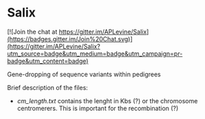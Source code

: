 # Salix

[![Join the chat at https://gitter.im/APLevine/Salix](https://badges.gitter.im/Join%20Chat.svg)](https://gitter.im/APLevine/Salix?utm_source=badge&utm_medium=badge&utm_campaign=pr-badge&utm_content=badge)

Gene-dropping of sequence variants within pedigrees

Brief description of the files:
* *cm_length.txt* contains the lenght in Kbs (?) or the chromosome centromerers.  This is important for the recombination (?)


